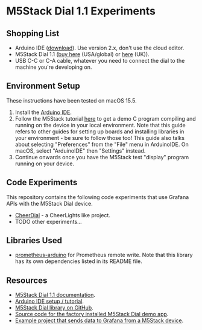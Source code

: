 # M5Stack Dial 1.1 Experiments

## Shopping List

* Arduino IDE ([download](https://www.arduino.cc/en/software/)).  Use version 2.x, don't use the cloud editor.
* M5Stack Dial 1.1 ([buy here](https://shop.m5stack.com/products/m5stack-dial-v1-1) (USA/global) or [here](https://thepihut.com/products/m5stack-dial-v1-1) (UK)).
* USB C-C or C-A cable, whatever you need to connect the dial to the machine you're developing on.

## Environment Setup

These instructions have been tested on macOS 15.5.

1. Install the [Arduino IDE](https://www.arduino.cc/en/software/).
1. Follow the M5Stack tutorial [here](https://docs.m5stack.com/en/arduino/m5dial/program) to get a demo C program compiling and running on the device in your local environment.  Note that this guide refers to other guides for setting up boards and installing libraries in your environment - be sure to follow those too!  This guide also talks about selecting "Preferences" from the "File" menu in ArduinoIDE.  On macOS, select "ArduinoIDE" then "Settings" instead.
1. Continue onwards once you have the M5Stack test "display" program running on your device.

## Code Experiments

This repository contains the following code experiments that use Grafana APIs with the M5Stack Dial device.

* [CheerDial](./cheerdial/) - a CheerLights like project.
* TODO other experiments...

## Libraries Used

* [prometheus-arduino](https://github.com/grafana/prometheus-arduino) for Prometheus remote write.  Note that this library has its own dependencies listed in its README file.

## Resources

* [M5Stack Dial 1.1 documentation](https://docs.m5stack.com/en/core/M5Dial%20V1.1).
* [Arduino IDE setup / tutorial](https://docs.m5stack.com/en/arduino/m5dial/program).
* [M5Stack Dial library on GitHub](https://github.com/m5stack/M5Dial).
* [Source code for the factory installed M5Stack Dial demo app](https://github.com/m5stack/M5Dial-UserDemo).
* [Example project that sends data to Grafana from a M5Stack device](https://www.hackster.io/ecasti/m5stack-as-sensor-for-prometheus-5bb162).